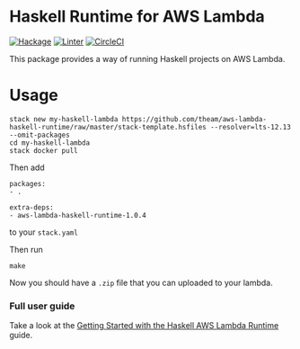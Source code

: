 # Haskell Runtime for AWS Lambda
[![Hackage](https://img.shields.io/hackage/v/aws-lambda-haskell-runtime.svg)](https://hackage.haskell.org/package/aws-lambda-haskell-runtime)
[![Linter](https://img.shields.io/badge/code%20style-HLint-brightgreen.svg)](https://github.com/ndmitchell/hlint)
[![CircleCI](https://circleci.com/gh/theam/aws-lambda-haskell-runtime/tree/master.svg?style=svg)](https://circleci.com/gh/theam/aws-lambda-haskell-runtime/tree/master)


This package provides a way of running Haskell projects on AWS Lambda.

# Usage

```
stack new my-haskell-lambda https://github.com/theam/aws-lambda-haskell-runtime/raw/master/stack-template.hsfiles --resolver=lts-12.13 --omit-packages
cd my-haskell-lambda
stack docker pull
```

Then add 

```
packages:
- .

extra-deps:
- aws-lambda-haskell-runtime-1.0.4
```

to your `stack.yaml`

Then run 

```
make
```

Now you should have a `.zip` file that you can uploaded to your lambda.

### Full user guide

Take a look at the [Getting Started with the Haskell AWS Lambda Runtime](https://medium.com/the-theam-journey/getting-started-with-the-haskell-aws-lambda-runtime-951b2322c7a3) guide.
